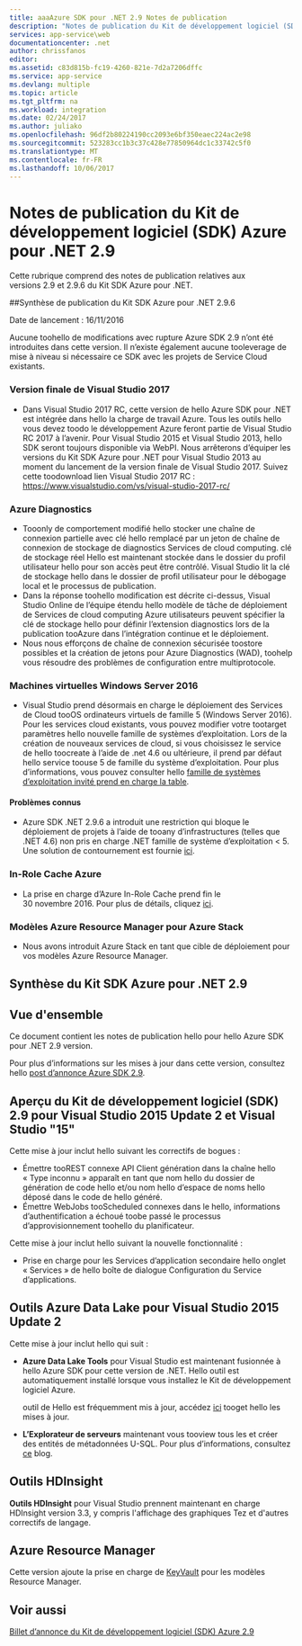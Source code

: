 ```yaml
---
title: aaaAzure SDK pour .NET 2.9 Notes de publication
description: "Notes de publication du Kit de développement logiciel (SDK) Azure pour .NET 2.9"
services: app-service\web
documentationcenter: .net
author: chrissfanos
editor: 
ms.assetid: c83d815b-fc19-4260-821e-7d2a7206dffc
ms.service: app-service
ms.devlang: multiple
ms.topic: article
ms.tgt_pltfrm: na
ms.workload: integration
ms.date: 02/24/2017
ms.author: juliako
ms.openlocfilehash: 96df2b80224190cc2093e6bf350eaec224ac2e98
ms.sourcegitcommit: 523283cc1b3c37c428e77850964dc1c33742c5f0
ms.translationtype: MT
ms.contentlocale: fr-FR
ms.lasthandoff: 10/06/2017
---
```

# <a name="azure-sdk-for-net-29-release-notes"></a>Notes de publication du Kit de développement logiciel (SDK) Azure pour .NET 2.9

Cette rubrique comprend des notes de publication relatives aux versions 2.9 et 2.9.6 du Kit SDK Azure pour .NET.

##<a name="azure-sdk-for-net-296-release-summary"></a>Synthèse de publication du Kit SDK Azure pour .NET 2.9.6

Date de lancement : 16/11/2016
 
Aucune toohello de modifications avec rupture Azure SDK 2.9 n’ont été introduites dans cette version. Il n’existe également aucune tooleverage de mise à niveau si nécessaire ce SDK avec les projets de Service Cloud existants.

### <a name="visual-studio-2017-release-candidate"></a>Version finale de Visual Studio 2017

- Dans Visual Studio 2017 RC, cette version de hello Azure SDK pour .NET est intégrée dans hello la charge de travail Azure. Tous les outils hello vous devez toodo le développement Azure feront partie de Visual Studio RC 2017 à l’avenir. Pour Visual Studio 2015 et Visual Studio 2013, hello SDK seront toujours disponible via WebPI. Nous arrêterons d’équiper les versions du Kit SDK Azure pour .NET pour Visual Studio 2013 au moment du lancement de la version finale de Visual Studio 2017. Suivez cette toodownload lien Visual Studio 2017 RC : https://www.visualstudio.com/vs/visual-studio-2017-rc/

### <a name="azure-diagnostics"></a>Azure Diagnostics

- Tooonly de comportement modifié hello stocker une chaîne de connexion partielle avec clé hello remplacé par un jeton de chaîne de connexion de stockage de diagnostics Services de cloud computing. clé de stockage réel Hello est maintenant stockée dans le dossier du profil utilisateur hello pour son accès peut être contrôlé. Visual Studio lit la clé de stockage hello dans le dossier de profil utilisateur pour le débogage local et le processus de publication. 
- Dans la réponse toohello modification est décrite ci-dessus, Visual Studio Online de l’équipe étendu hello modèle de tâche de déploiement de Services de cloud computing Azure utilisateurs peuvent spécifier la clé de stockage hello pour définir l’extension diagnostics lors de la publication tooAzure dans l’intégration continue et le déploiement.
- Nous nous efforçons de chaîne de connexion sécurisée toostore possibles et la création de jetons pour Azure Diagnostics (WAD), toohelp vous résoudre des problèmes de configuration entre multiprotocole.
 
### <a name="windows-server-2016-virtual-machines"></a>Machines virtuelles Windows Server 2016

- Visual Studio prend désormais en charge le déploiement des Services de Cloud tooOS ordinateurs virtuels de famille 5 (Windows Server 2016). Pour les services cloud existants, vous pouvez modifier votre tootarget paramètres hello nouvelle famille de systèmes d’exploitation. Lors de la création de nouveaux services de cloud, si vous choisissez le service de hello toocreate à l’aide de .net 4.6 ou ultérieure, il prend par défaut hello service toouse 5 de famille du système d’exploitation.  Pour plus d’informations, vous pouvez consulter hello [famille de systèmes d’exploitation invité prend en charge la table](https://azure.microsoft.com/en-us/documentation/articles/cloud-services-guestos-update-matrix/).

#### <a name="known-issues"></a>Problèmes connus

- Azure SDK .NET 2.9.6 a introduit une restriction qui bloque le déploiement de projets à l’aide de tooany d’infrastructures (telles que .NET 4.6) non pris en charge .NET famille de système d’exploitation < 5. Une solution de contournement est fournie [ici](https://github.com/MicrosoftDocs/azure-cloud-services-files/tree/master/Azure%20Targets%20SDK%202.9).

 
### <a name="azure-in-role-cache"></a>In-Role Cache Azure 

- La prise en charge d’Azure In-Role Cache prend fin le 30 novembre 2016. Pour plus de détails, cliquez [ici](https://azure.microsoft.com/en-us/blog/azure-managed-cache-and-in-role-cache-services-to-be-retired-on-11-30-2016/).

### <a name="azure-resource-manager-templates-for-azure-stack"></a>Modèles Azure Resource Manager pour Azure Stack

- Nous avons introduit Azure Stack en tant que cible de déploiement pour vos modèles Azure Resource Manager.


## <a name="azure-sdk-for-net-29-summary"></a>Synthèse du Kit SDK Azure pour .NET 2.9

## <a name="overview"></a>Vue d'ensemble
Ce document contient les notes de publication hello pour hello Azure SDK pour .NET 2.9 version. 

Pour plus d’informations sur les mises à jour dans cette version, consultez hello [post d’annonce Azure SDK 2.9](https://azure.microsoft.com/blog/announcing-visual-studio-azure-tools-and-sdk-2-9/).

## <a name="azure-sdk-29-for-visual-studio-2015-update-2-and-visual-studio-15-preview"></a>Aperçu du Kit de développement logiciel (SDK) 2.9 pour Visual Studio 2015 Update 2 et Visual Studio "15"
Cette mise à jour inclut hello suivant les correctifs de bogues :

* Émettre tooREST connexe API Client génération dans la chaîne hello « Type inconnu » apparaît en tant que nom hello du dossier de génération de code hello et/ou nom hello d’espace de noms hello déposé dans le code de hello généré.
* Émettre WebJobs tooScheduled connexes dans le hello, informations d’authentification a échoué toobe passé le processus d’approvisionnement toohello du planificateur.

Cette mise à jour inclut hello suivant la nouvelle fonctionnalité :

* Prise en charge pour les Services d’application secondaire hello onglet « Services » de hello boîte de dialogue Configuration du Service d’applications. 

## <a name="azure-data-lake-tools-for-visual-studio-2015-update-2"></a>Outils Azure Data Lake pour Visual Studio 2015 Update 2
Cette mise à jour inclut hello qui suit :

* **Azure Data Lake Tools** pour Visual Studio est maintenant fusionnée à hello Azure SDK pour cette version de .NET. Hello outil est automatiquement installé lorsque vous installez le Kit de développement logiciel Azure. 
  
    outil de Hello est fréquemment mis à jour, accédez [ici](http://aka.ms/datalaketool) tooget hello les mises à jour.
* **L’Explorateur de serveurs** maintenant vous tooview tous les et créer des entités de métadonnées U-SQL. Pour plus d’informations, consultez [ce](https://azure.microsoft.com/documentation/services/data-lake-analytics/) blog.

## <a name="hdinsight-tools"></a>Outils HDInsight
**Outils HDInsight** pour Visual Studio prennent maintenant en charge HDInsight version 3.3, y compris l'affichage des graphiques Tez et d'autres correctifs de langage.

## <a name="azure-resource-manager"></a>Azure Resource Manager
Cette version ajoute la prise en charge de [KeyVault](../azure-resource-manager/resource-manager-keyvault-parameter.md) pour les modèles Resource Manager.

## <a name="see-also"></a>Voir aussi
[Billet d’annonce du Kit de développement logiciel (SDK) Azure 2.9](https://azure.microsoft.com/blog/announcing-visual-studio-azure-tools-and-sdk-2-9/)

